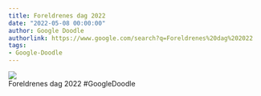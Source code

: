 ```yaml
---
title: Foreldrenes dag 2022
date: "2022-05-08 00:00:00"
author: Google Doodle
authorlink: https://www.google.com/search?q=Foreldrenes%20dag%202022
tags:
- Google-Doodle
---
```

<img src="https://www.google.com/logos/doodles/2022/parents-day-2022-6753651837109403.2-l.png" referrerpolicy="no-referrer"><br>Foreldrenes dag 2022 #GoogleDoodle